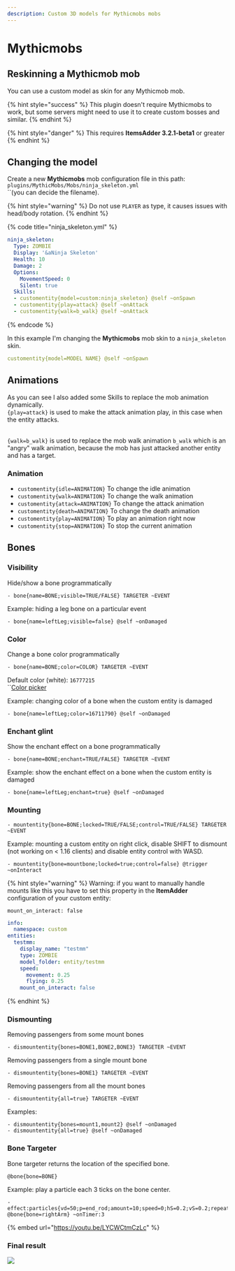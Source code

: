 ```yaml
---
description: Custom 3D models for Mythicmobs mobs
---
```


# Mythicmobs

## Reskinning a Mythicmob mob

You can use a custom model as skin for any Mythicmob mob.

{% hint style="success" %}
This plugin doesn't require Mythicmobs to work, but some servers might need to use it to create custom bosses and similar.
{% endhint %}

{% hint style="danger" %}
This requires **ItemsAdder 3.2.1-beta1** or greater
{% endhint %}

## Changing the model

Create a new **Mythicmobs** mob configuration file in this path:   `plugins/MythicMobs/Mobs/ninja_skeleton.yml`\
``(you can decide the filename).

{% hint style="warning" %}
Do not use `PLAYER` as type, it causes issues with head/body rotation.
{% endhint %}

{% code title="ninja_skeleton.yml" %}
```yaml
ninja_skeleton:
  Type: ZOMBIE
  Display: '&aNinja Skeleton'
  Health: 10
  Damage: 2
  Options:
    MovementSpeed: 0
    Silent: true
  Skills:
  - customentity{model=custom:ninja_skeleton} @self ~onSpawn
  - customentity{play=attack} @self ~onAttack
  - customentity{walk=b_walk} @self ~onAttack
```
{% endcode %}

In this example I'm changing the **Mythicmobs** mob skin to a `ninja_skeleton` skin.

```yaml
customentity{model=MODEL NAME} @self ~onSpawn
```

## Animations

As you can see I also added some Skills to replace the mob animation dynamically.\
`{play=attack}` is used to make the attack animation play, in this case when the entity attacks.

\
`{walk=b_walk}` is used to replace the mob walk animation `b_walk` which is an "angry" walk animation, because the mob has just attacked another entity and has a target.

### Animation

* `customentity{idle=ANIMATION}` To change the idle animation
* `customentity{walk=ANIMATION}` To change the walk animation
* `customentity{attack=ANIMATION}` To change the attack animation
* `customentity{death=ANIMATION}` To change the death animation
* `customentity{play=ANIMATION}` To play an animation right now
* `customentity{stop=ANIMATION}` To stop the current animation

## Bones

### Visibility

Hide/show a bone programmatically

```
- bone{name=BONE;visible=TRUE/FALSE} TARGETER ~EVENT
```

Example: hiding a leg bone on a particular event

```
- bone{name=leftLeg;visible=false} @self ~onDamaged
```

### Color

Change a bone color programmatically

```
- bone{name=BONE;color=COLOR} TARGETER ~EVENT
```

Default color (white): `16777215`\
``[Color picker](https://minecraftcommand.science/armor-color)

Example: changing color of a bone when the custom entity is damaged

```
- bone{name=leftLeg;color=16711790} @self ~onDamaged
```

### Enchant glint

Show the enchant effect on a bone programmatically

```
- bone{name=BONE;enchant=TRUE/FALSE} TARGETER ~EVENT
```

Example: show the enchant effect on a bone when the custom entity is damaged

```
- bone{name=leftLeg;enchant=true} @self ~onDamaged
```

### Mounting

```
- mountentity{bone=BONE;locked=TRUE/FALSE;control=TRUE/FALSE} TARGETER ~EVENT
```

Example: mounting a custom entity on right click, disable SHIFT to dismount (not working on < 1.16 clients) and disable entity control with WASD.

```
- mountentity{bone=mountbone;locked=true;control=false} @trigger ~onInteract
```

{% hint style="warning" %}
Warning: if you want to manually handle mounts like this you have to set this property in the **ItemAdder** configuration of your custom entity:

`mount_on_interact: false`

```yaml
info:
  namespace: custom
entities:
  testmm:
    display_name: "testmm"
    type: ZOMBIE
    model_folder: entity/testmm
    speed:
      movement: 0.25
      flying: 0.25
    mount_on_interact: false
```
{% endhint %}

### Dismounting

Removing passengers from some mount bones

```
- dismountentity{bones=BONE1,BONE2,BONE3} TARGETER ~EVENT
```

Removing passengers from a single mount bone

```
- dismountentity{bones=BONE1} TARGETER ~EVENT
```

Removing passengers from all the mount bones

```
- dismountentity{all=true} TARGETER ~EVENT
```

Examples:

```
- dismountentity{bones=mount1,mount2} @self ~onDamaged
- dismountentity{all=true} @self ~onDamaged
```

### Bone Targeter

Bone targeter returns the location of the specified bone.

```
@bone{bone=BONE}
```

Example: play a particle each 3 ticks on the bone center.

```
- effect:particles{vd=50;p=end_rod;amount=10;speed=0;hS=0.2;vS=0.2;repeat=270;repeatInterval=1} @bone{bone=rightArm} ~onTimer:3
```

{% embed url="https://youtu.be/LYCWCtmCzLc" %}

### Final result

![](../../../../.gitbook/assets/ezgif.com-gif-maker\(1\).webp)
